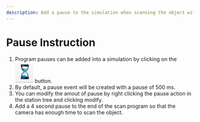 ```yaml
---
description: Add a pause to the simulation when scanning the object with the camera.
---
```


# Pause Instruction

1. Program pauses can be added into a simulation by clicking on the ![](<../../.gitbook/assets/image (1).png>) button.
2. By default, a pause event will be created with a pause of 500 ms.
3. You can modify the amout of pause by right clicking the pause action in the station tree and clicking modify.
4. Add a 4 second pause to the end of the scan program so that the camera has enough time to scan the object.
